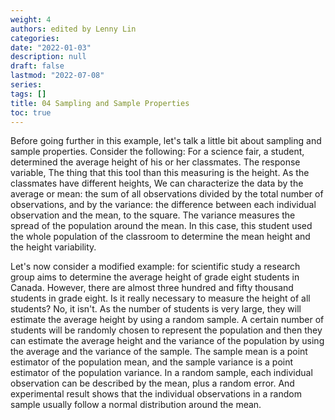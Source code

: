 ```yaml
---
weight: 4
authors: edited by Lenny Lin
categories: 
date: "2022-01-03"
description: null
draft: false
lastmod: "2022-07-08"
series: 
tags: []
title: 04 Sampling and Sample Properties
toc: true
---
```





<!--more-->

Before going further in this example, let's talk a little bit about sampling and sample properties. Consider the following: For a science fair, a student, determined the average height of his or her classmates. The response variable, The thing that this tool than this measuring is the height. As the classmates have different heights, We can characterize the data by the average or mean: the sum of all observations divided by the total number of observations, and by the variance: the difference between each individual observation and the mean, to the square. The variance measures the spread of the population around the mean. In this case, this student used the whole population of the classroom to determine the mean height and the height variability.   

Let's now consider a modified example: for scientific study a research group aims to determine the average height of grade eight students in Canada. However, there are almost three hundred and fifty thousand students in grade eight. Is it really necessary to measure the height of all students? No, it isn't. As the number of students is very large, they will estimate the average height by using a random sample. A certain number of students will be randomly chosen to represent the population and then they can estimate the average height and the variance of the population by using the average and the variance of the sample. The sample mean is a point estimator of the population mean, and the sample variance is a point estimator of the population variance. In a random sample, each individual observation can be described by the mean, plus a random error. And experimental result shows that the individual observations in a random sample usually follow a normal distribution around the mean. 
